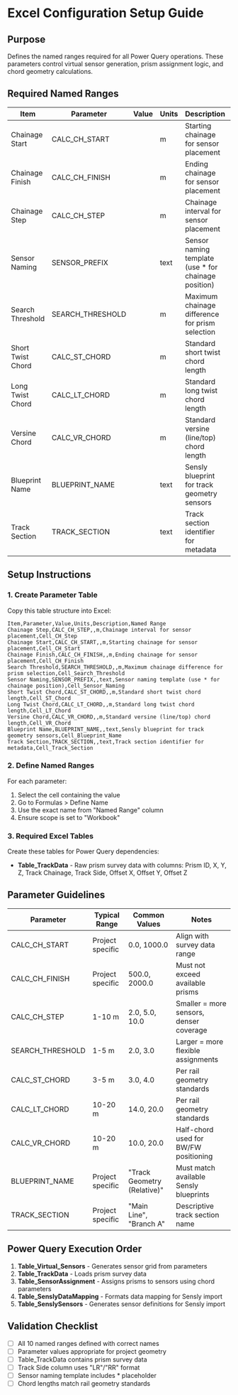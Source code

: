 # Excel Configuration Setup Guide

## Purpose
Defines the named ranges required for all Power Query operations. These parameters control virtual sensor generation, prism assignment logic, and chord geometry calculations.

## Required Named Ranges

| Item | Parameter | Value | Units | Description | Named Range |
|------|-----------|-------|-------|-------------|-------------|
| Chainage Start | CALC_CH_START |  | m | Starting chainage for sensor placement | Cell_CH_Start |
| Chainage Finish | CALC_CH_FINISH |  | m | Ending chainage for sensor placement | Cell_CH_Finish |
| Chainage Step | CALC_CH_STEP |  | m | Chainage interval for sensor placement | Cell_CH_Step |
| Sensor Naming | SENSOR_PREFIX |  | text | Sensor naming template (use * for chainage position) | Cell_Sensor_Naming |
| Search Threshold | SEARCH_THRESHOLD |  | m | Maximum chainage difference for prism selection | Cell_Search_Threshold |
| Short Twist Chord | CALC_ST_CHORD |  | m | Standard short twist chord length | Cell_ST_Chord |
| Long Twist Chord | CALC_LT_CHORD |  | m | Standard long twist chord length | Cell_LT_Chord |
| Versine Chord | CALC_VR_CHORD |  | m | Standard versine (line/top) chord length | Cell_VR_Chord |
| Blueprint Name | BLUEPRINT_NAME |  | text | Sensly blueprint for track geometry sensors | Cell_Blueprint_Name |
| Track Section | TRACK_SECTION |  | text | Track section identifier for metadata | Cell_Track_Section |

## Setup Instructions

### 1. Create Parameter Table
Copy this table structure into Excel:

```
Item,Parameter,Value,Units,Description,Named Range
Chainage Step,CALC_CH_STEP,,m,Chainage interval for sensor placement,Cell_CH_Step
Chainage Start,CALC_CH_START,,m,Starting chainage for sensor placement,Cell_CH_Start
Chainage Finish,CALC_CH_FINISH,,m,Ending chainage for sensor placement,Cell_CH_Finish
Search Threshold,SEARCH_THRESHOLD,,m,Maximum chainage difference for prism selection,Cell_Search_Threshold
Sensor Naming,SENSOR_PREFIX,,text,Sensor naming template (use * for chainage position),Cell_Sensor_Naming
Short Twist Chord,CALC_ST_CHORD,,m,Standard short twist chord length,Cell_ST_Chord
Long Twist Chord,CALC_LT_CHORD,,m,Standard long twist chord length,Cell_LT_Chord
Versine Chord,CALC_VR_CHORD,,m,Standard versine (line/top) chord length,Cell_VR_Chord
Blueprint Name,BLUEPRINT_NAME,,text,Sensly blueprint for track geometry sensors,Cell_Blueprint_Name
Track Section,TRACK_SECTION,,text,Track section identifier for metadata,Cell_Track_Section
```

### 2. Define Named Ranges
For each parameter:
1. Select the cell containing the value
2. Go to Formulas > Define Name
3. Use the exact name from "Named Range" column
4. Ensure scope is set to "Workbook"

### 3. Required Excel Tables
Create these tables for Power Query dependencies:
- **Table_TrackData** - Raw prism survey data with columns: Prism ID, X, Y, Z, Track Chainage, Track Side, Offset X, Offset Y, Offset Z

## Parameter Guidelines

| Parameter | Typical Range | Common Values | Notes |
|-----------|---------------|---------------|-------|
| CALC_CH_START | Project specific | 0.0, 1000.0 | Align with survey data range |
| CALC_CH_FINISH | Project specific | 500.0, 2000.0 | Must not exceed available prisms |
| CALC_CH_STEP | 1-10 m | 2.0, 5.0, 10.0 | Smaller = more sensors, denser coverage |
| SEARCH_THRESHOLD | 1-5 m | 2.0, 3.0 | Larger = more flexible assignments |
| CALC_ST_CHORD | 3-5 m | 3.0, 4.0 | Per rail geometry standards |
| CALC_LT_CHORD | 10-20 m | 14.0, 20.0 | Per rail geometry standards |
| CALC_VR_CHORD | 10-20 m | 10.0, 20.0 | Half-chord used for BW/FW positioning |
| BLUEPRINT_NAME | Project specific | "Track Geometry (Relative)" | Must match available Sensly blueprints |
| TRACK_SECTION | Project specific | "Main Line", "Branch A" | Descriptive track section name |

## Power Query Execution Order

1. **Table_Virtual_Sensors** - Generates sensor grid from parameters
2. **Table_TrackData** - Loads prism survey data
3. **Table_SensorAssignment** - Assigns prisms to sensors using chord parameters
4. **Table_SenslyDataMapping** - Formats data mapping for Sensly import
5. **Table_SenslySensors** - Generates sensor definitions for Sensly import

## Validation Checklist

- [ ] All 10 named ranges defined with correct names
- [ ] Parameter values appropriate for project geometry
- [ ] Table_TrackData contains prism survey data
- [ ] Track Side column uses "LR"/"RR" format
- [ ] Sensor naming template includes * placeholder
- [ ] Chord lengths match rail geometry standards